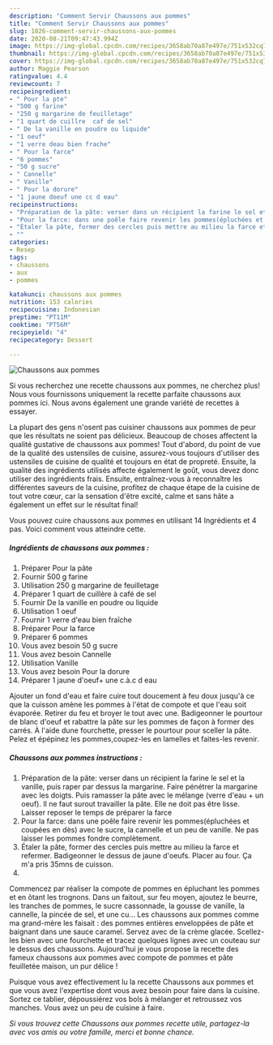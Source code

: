 ```yaml
---
description: "Comment Servir Chaussons aux pommes"
title: "Comment Servir Chaussons aux pommes"
slug: 1026-comment-servir-chaussons-aux-pommes
date: 2020-08-21T09:47:43.994Z
image: https://img-global.cpcdn.com/recipes/3658ab70a87e497e/751x532cq70/chaussons-aux-pommes-photo-principale-de-la-recette.jpg
thumbnail: https://img-global.cpcdn.com/recipes/3658ab70a87e497e/751x532cq70/chaussons-aux-pommes-photo-principale-de-la-recette.jpg
cover: https://img-global.cpcdn.com/recipes/3658ab70a87e497e/751x532cq70/chaussons-aux-pommes-photo-principale-de-la-recette.jpg
author: Maggie Pearson
ratingvalue: 4.4
reviewcount: 7
recipeingredient:
- " Pour la pte"
- "500 g farine"
- "250 g margarine de feuilletage"
- "1 quart de cuillre  caf de sel"
- " De la vanille en poudre ou liquide"
- "1 oeuf"
- "1 verre deau bien frache"
- " Pour la farce"
- "6 pommes"
- "50 g sucre"
- " Cannelle"
- " Vanille"
- " Pour la dorure"
- "1 jaune doeuf une cc d eau"
recipeinstructions:
- "Préparation de la pâte: verser dans un récipient la farine le sel et la vanille, puis raper par dessus la margarine. Faire pénétrer la margarine avec les doigts. Puis ramasser la pâte avec le mélange (verre d&#39;eau + un oeuf). Il ne faut surout travailler la pâte. Elle ne doit pas être lisse. Laisser reposer le temps de préparer la farce"
- "Pour la farce: dans une poêle faire revenir les pommes(épluchées et coupées en dès) avec le sucre, la cannelle et un peu de vanille. Ne pas laisser les pommes fondre complètement."
- "Étaler la pâte, former des cercles puis mettre au milieu la farce et refermer. Badigeonner le dessus de jaune d&#39;oeufs. Placer au four. Ça m&#39;a pris 35mns de cuisson."
- ""
categories:
- Resep
tags:
- chaussons
- aux
- pommes

katakunci: chaussons aux pommes 
nutrition: 153 calories
recipecuisine: Indonesian
preptime: "PT11M"
cooktime: "PT56M"
recipeyield: "4"
recipecategory: Dessert

---
```



![Chaussons aux pommes](https://img-global.cpcdn.com/recipes/3658ab70a87e497e/751x532cq70/chaussons-aux-pommes-photo-principale-de-la-recette.jpg)

Si vous recherchez une recette chaussons aux pommes, ne cherchez plus! Nous vous fournissons uniquement la recette parfaite chaussons aux pommes ici. Nous avons également une grande variété de recettes à essayer.

La plupart des gens n'osent pas cuisiner chaussons aux pommes de peur que les résultats ne soient pas délicieux. Beaucoup de choses affectent la qualité gustative de chaussons aux pommes! Tout d'abord, du point de vue de la qualité des ustensiles de cuisine, assurez-vous toujours d'utiliser des ustensiles de cuisine de qualité et toujours en état de propreté. Ensuite, la qualité des ingrédients utilisés affecte également le goût, vous devez donc utiliser des ingrédients frais. Ensuite, entraînez-vous à reconnaître les différentes saveurs de la cuisine, profitez de chaque étape de la cuisine de tout votre cœur, car la sensation d'être excité, calme et sans hâte a également un effet sur le résultat final!

<!--inarticleads1-->

Vous pouvez cuire chaussons aux pommes en utilisant 14 Ingrédients et 4 pas. Voici comment vous atteindre cette.

##### Ingrédients de chaussons aux pommes :

1. Préparer  Pour la pâte
1. Fournir 500 g farine
1. Utilisation 250 g margarine de feuilletage
1. Préparer 1 quart de cuillère à café de sel
1. Fournir  De la vanille en poudre ou liquide
1. Utilisation 1 oeuf
1. Fournir 1 verre d&#39;eau bien fraîche
1. Préparer  Pour la farce
1. Préparer 6 pommes
1. Vous avez besoin 50 g sucre
1. Vous avez besoin  Cannelle
1. Utilisation  Vanille
1. Vous avez besoin  Pour la dorure
1. Préparer 1 jaune d&#39;oeuf+ une c.à.c d eau


Ajouter un fond d&#39;eau et faire cuire tout doucement à feu doux jusqu&#39;à ce que la cuisson amène les pommes à l&#39;état de compote et que l&#39;eau soit évaporée. Retirer du feu et broyer le tout avec une. Badigeonner le pourtour de blanc d&#39;oeuf et rabattre la pâte sur les pommes de façon à former des carrés. À l&#39;aide dune fourchette, presser le pourtour pour sceller la pâte. Pelez et épépinez les pommes,coupez-les en lamelles et faites-les revenir. 

<!--inarticleads2-->

##### Chaussons aux pommes instructions :

1. Préparation de la pâte: verser dans un récipient la farine le sel et la vanille, puis raper par dessus la margarine. Faire pénétrer la margarine avec les doigts. Puis ramasser la pâte avec le mélange (verre d&#39;eau + un oeuf). Il ne faut surout travailler la pâte. Elle ne doit pas être lisse. Laisser reposer le temps de préparer la farce
1. Pour la farce: dans une poêle faire revenir les pommes(épluchées et coupées en dès) avec le sucre, la cannelle et un peu de vanille. Ne pas laisser les pommes fondre complètement.
1. Étaler la pâte, former des cercles puis mettre au milieu la farce et refermer. Badigeonner le dessus de jaune d&#39;oeufs. Placer au four. Ça m&#39;a pris 35mns de cuisson.
1. 


Commencez par réaliser la compote de pommes en épluchant les pommes et en ôtant les trognons. Dans un faitout, sur feu moyen, ajoutez le beurre, les tranches de pommes, le sucre cassonnade, la gousse de vanille, la cannelle, la pincée de sel, et une cu… Les chaussons aux pommes comme ma grand-mère les faisait : des pommes entières enveloppées de pâte et baignant dans une sauce caramel. Servez avec de la crème glacée. Scellez-les bien avec une fourchette et tracez quelques lignes avec un couteau sur le dessus des chaussons. Aujourd&#39;hui je vous propose la recette des fameux chaussons aux pommes avec compote de pommes et pâte feuilletée maison, un pur délice ! 

<!--inarticleads1-->

<p>
Puisque vous avez effectivement lu la recette Chaussons aux pommes et que vous avez l'expertise dont vous avez besoin pour faire dans la cuisine. Sortez ce tablier, dépoussiérez vos bols à mélanger et retroussez vos manches. Vous avez un peu de cuisine à faire.
</p>

<p>
<i>Si vous trouvez cette Chaussons aux pommes recette utile, partagez-la avec vos amis ou votre famille, merci et bonne chance.</i>
</p>
